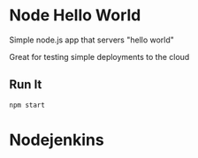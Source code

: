 # Node Hello World

Simple node.js app that servers "hello world"

Great for testing simple deployments to the cloud

## Run It

`npm start`
# Nodejenkins

